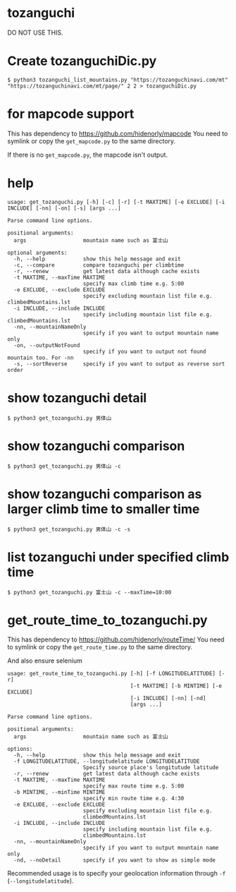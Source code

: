 # tozanguchi

DO NOT USE THIS.

# Create tozanguchiDic.py

```
$ python3 tozanguchi_list_mountains.py "https://tozanguchinavi.com/mt" "https://tozanguchinavi.com/mt/page/" 2 2 > tozanguchiDic.py
```

# for mapcode support

This has dependency to https://github.com/hidenorly/mapcode
You need to symlink or copy the ```get_mapcode.py``` to the same directory.

If there is no ```get_mapcode.py```, the mapcode isn't output.


# help

```
usage: get_tozanguchi.py [-h] [-c] [-r] [-t MAXTIME] [-e EXCLUDE] [-i INCLUDE] [-nn] [-on] [-s] [args ...]

Parse command line options.

positional arguments:
  args                  mountain name such as 富士山

optional arguments:
  -h, --help            show this help message and exit
  -c, --compare         compare tozanguchi per climbtime
  -r, --renew           get latest data although cache exists
  -t MAXTIME, --maxTime MAXTIME
                        specify max climb time e.g. 5:00
  -e EXCLUDE, --exclude EXCLUDE
                        specify excluding mountain list file e.g. climbedMountains.lst
  -i INCLUDE, --include INCLUDE
                        specify including mountain list file e.g. climbedMountains.lst
  -nn, --mountainNameOnly
                        specify if you want to output mountain name only
  -on, --outputNotFound
                        specify if you want to output not found mountain too. For -nn
  -s, --sortReverse     specify if you want to output as reverse sort order
```

# show tozanguchi detail

```
$ python3 get_tozanguchi.py 男体山
```

# show tozanguchi comparison

```
$ python3 get_tozanguchi.py 男体山 -c
```

# show tozanguchi comparison as larger climb time to smaller time

```
$ python3 get_tozanguchi.py 男体山 -c -s
```

# list tozanguchi under specified climb time

```
$ python3 get_tozanguchi.py 富士山 -c --maxTime=10:00
```



# get_route_time_to_tozanguchi.py

This has dependency to https://github.com/hidenorly/routeTime/
You need to symlink or copy the ```get_route_time.py``` to the same directory.

And also ensure selenium


```
usage: get_route_time_to_tozanguchi.py [-h] [-f LONGITUDELATITUDE] [-r]
                                       [-t MAXTIME] [-b MINTIME] [-e EXCLUDE]
                                       [-i INCLUDE] [-nn] [-nd]
                                       [args ...]

Parse command line options.

positional arguments:
  args                  mountain name such as 富士山

options:
  -h, --help            show this help message and exit
  -f LONGITUDELATITUDE, --longitudelatitude LONGITUDELATITUDE
                        Specify source place's longitutude latitude
  -r, --renew           get latest data although cache exists
  -t MAXTIME, --maxTime MAXTIME
                        specify max route time e.g. 5:00
  -b MINTIME, --minTime MINTIME
                        specify min route time e.g. 4:30
  -e EXCLUDE, --exclude EXCLUDE
                        specify excluding mountain list file e.g.
                        climbedMountains.lst
  -i INCLUDE, --include INCLUDE
                        specify including mountain list file e.g.
                        climbedMountains.lst
  -nn, --mountainNameOnly
                        specify if you want to output mountain name only
  -nd, --noDetail       specify if you want to show as simple mode
  ```

Recommended usage is to specify your geolocation information through ```-f``` (```--longitudelatitude```).


